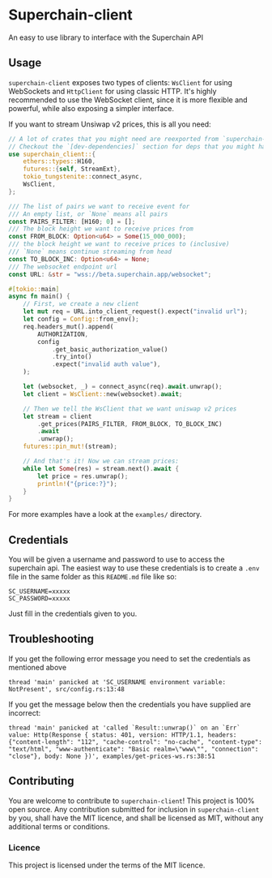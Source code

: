 # Superchain-client

An easy to use library to interface with the Superchain API

## Usage

`superchain-client` exposes two types of clients: `WsClient` for using WebSockets and `HttpClient` for using classic HTTP.
It's highly recommended to use the WebSocket client, since it is more flexible and powerful, while also exposing a 
simpler interface.

If you want to stream Unsiwap v2 prices, this is all you need:
```rust
// A lot of crates that you might need are reexported from `superchain-client`
// Checkout the `[dev-dependencies]` section for deps that you might have to include manually
use superchain_client::{
    ethers::types::H160,
    futures::{self, StreamExt},
    tokio_tungstenite::connect_async,
    WsClient,
};

/// The list of pairs we want to receive event for
/// An empty list, or `None` means all pairs
const PAIRS_FILTER: [H160; 0] = [];
/// The block height we want to receive prices from
const FROM_BLOCK: Option<u64> = Some(15_000_000);
/// the block height we want to receive prices to (inclusive)
/// `None` means continue streaming from head
const TO_BLOCK_INC: Option<u64> = None;
/// The websocket endpoint url
const URL: &str = "wss://beta.superchain.app/websocket";

#[tokio::main]
async fn main() {
    // First, we create a new client
    let mut req = URL.into_client_request().expect("invalid url");
    let config = Config::from_env();
    req.headers_mut().append(
        AUTHORIZATION,
        config
            .get_basic_authorization_value()
            .try_into()
            .expect("invalid auth value"),
    );

    let (websocket, _) = connect_async(req).await.unwrap();
    let client = WsClient::new(websocket).await;

    // Then we tell the WsClient that we want uniswap v2 prices
    let stream = client
        .get_prices(PAIRS_FILTER, FROM_BLOCK, TO_BLOCK_INC)
        .await
        .unwrap();
    futures::pin_mut!(stream);

    // And that's it! Now we can stream prices:
    while let Some(res) = stream.next().await {
        let price = res.unwrap();
        println!("{price:?}");
    }
}
```

For more examples have a look at the `examples/` directory.

## Credentials

You will be given a username and password to use to access the superchain api. The easiest way to use these credentials is to create a `.env` file in the same folder as this `README.md` file like so:
```
SC_USERNAME=xxxxx
SC_PASSWORD=xxxxx
```
Just fill in the credentials given to you.


## Troubleshooting

If you get the following error message you need to set the credentials as mentioned above

```
thread 'main' panicked at 'SC_USERNAME environment variable: NotPresent', src/config.rs:13:48
```

If you get the message below then the credentials you have supplied are incorrect:

```
thread 'main' panicked at 'called `Result::unwrap()` on an `Err` value: Http(Response { status: 401, version: HTTP/1.1, headers: {"content-length": "112", "cache-control": "no-cache", "content-type": "text/html", "www-authenticate": "Basic realm=\"www\"", "connection": "close"}, body: None })', examples/get-prices-ws.rs:38:51
```

## Contributing

You are welcome to contribute to `superchain-client`!
This project is 100% open source. Any contribution submitted for inclusion in `superchain-client` by you, shall have 
the MIT licence, and shall be licensed as MIT, without any additional terms or conditions.

### Licence

This project is licensed under the terms of the MIT licence.
